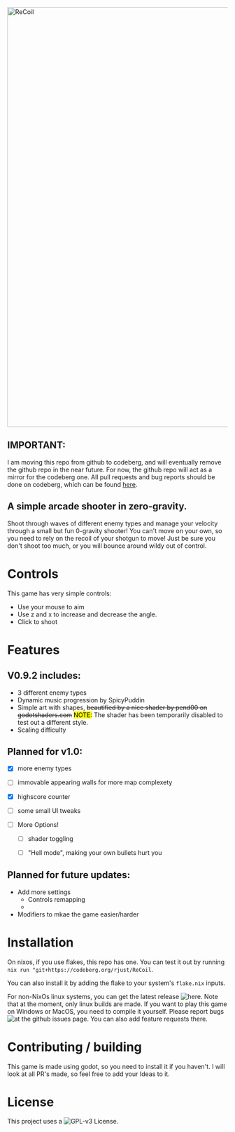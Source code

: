 <img src="git_assets/banner.gif" alt="ReCoil" width="960"/>

## IMPORTANT:

I am moving this repo from github to codeberg, and will eventually remove the github repo in the near future.
For now, the github repo will act as a mirror for the codeberg one.
All pull requests and bug reports should be done on codeberg, which can be found [here](https://codeberg.org/rjust/ReCoil/src/branch/devel). 

## A simple arcade shooter in zero-gravity.

Shoot through waves of different enemy types and manage your velocity through a small but fun 0-gravity shooter!
You can't move on your own, so you need to rely on the recoil of your shotgun to move!
Just be sure you don't shoot too much, or you will bounce around wildy out of control.

# Controls

This game has very simple controls:

- Use your mouse to aim
- Use z and x to increase and decrease the angle.
- Click to shoot

# Features

## V0.9.2 includes:

- 3 different enemy types
- Dynamic music progression by SpicyPuddin
- Simple art with shapes, ~~beautified by a nice shader by pend00 on godotshaders.com~~ <mark>NOTE:</mark> The shader has been temporarily disabled to test out a different style.
- Scaling difficulty

## Planned for v1.0:

- [x] more enemy types 

- [ ] immovable appearing walls for more map complexety

- [x] highscore counter

- [ ] some small UI tweaks

- [ ] More Options!
  
  - [ ] shader toggling
  
  - [ ] "Hell mode", making your own bullets hurt you

## Planned for future updates:

- Add more settings
  - Controls remapping
  - 
- Modifiers to mkae the game easier/harder

# Installation

On nixos, if you use flakes, this repo has one.
You can test it out by running `nix run "git+https://codeberg.org/rjust/ReCoil`.

You can also install it by adding the flake to your system's `flake.nix` inputs.

For non-NixOs linux systems, you can get the latest release ![here](https://github.com/RafaelJust/ReCoil/releases/latest).
Note that at the moment, only linux builds are made. If you want to play this game on Windows or MacOS, you need to compile it yourself.
Please report bugs ![at the github issues page](https://github.com/RafaelJust/ReCoil/issues/new?template=bug_report.md). You can also add feature requests there.

# Contributing / building

This game is made using godot, so you need to install it if you haven't.
I will look at all PR's made, so feel free to add your Ideas to it.

# License

This project uses a ![GPL-v3 License](https://github.com/RafaelJust/ReCoil/blob/master/COPYING). 
